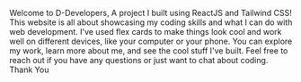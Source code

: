 Welcome to D-Developers,
 A project I built using ReactJS and Tailwind CSS! This website is all about showcasing my coding skills and what I can do with web development. I've used flex cards to make things look cool and work well on different devices, like your computer or your phone. You can explore my work, learn more about me, and see the cool stuff I've built. Feel free to reach out if you have any questions or just want to chat about coding. 
 Thank You